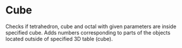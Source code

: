 # Cube

Checks if tetrahedron, cube and octal with given parameters are inside specified cube. Adds numbers corresponding to parts of the objects located outside of specified 3D table (cube).

```no pointers, classes, floats, structs, dynamic memory allocation
